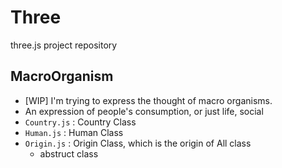 # Three
three.js project repository

## MacroOrganism

- [WIP] I'm trying to express the thought of macro organisms.
- An expression of people's consumption, or just life, social
- `Country.js` : Country Class
- `Human.js`   : Human Class
- `Origin.js`  : Origin Class, which is the origin of All class
    - abstruct class
    
